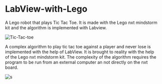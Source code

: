 # LabView-with-Lego
A Lego robot that plays Tic Tac Toe. 
It is made with the Lego nxt mindstorm kit and the algorithm is implemented with Labview.

![Tic-Tac-toe](https://user-images.githubusercontent.com/38221793/58770136-51386e80-85ad-11e9-8ac5-563e2b251e23.jpg)

A complex algorithm to play tic tac toe against a player and never lose is implemented with the help of LabView.
It is brought to reality with the help of the Lego nxt mindstorm kit.
The complexity of the algorithm requires the program to be run from an external computer an not directly on the nxt board.

![s](https://user-images.githubusercontent.com/38221793/58770135-51386e80-85ad-11e9-85f7-f7f84d5f9bc5.JPG)


